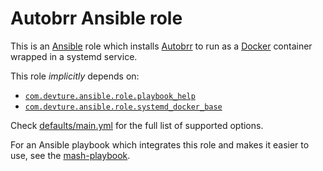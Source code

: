 <!--
SPDX-FileCopyrightText: 2025 spatterlight

SPDX-License-Identifier: AGPL-3.0-or-later
-->

# Autobrr Ansible role

This is an [Ansible](https://www.ansible.com/) role which installs [Autobrr](https://autobrr.com/) to run as a [Docker](https://www.docker.com/) container wrapped in a systemd service.

This role *implicitly* depends on:

- [`com.devture.ansible.role.playbook_help`](https://github.com/devture/com.devture.ansible.role.playbook_help)
- [`com.devture.ansible.role.systemd_docker_base`](https://github.com/devture/com.devture.ansible.role.systemd_docker_base)

Check [defaults/main.yml](defaults/main.yml) for the full list of supported options.

For an Ansible playbook which integrates this role and makes it easier to use, see the [mash-playbook](https://github.com/mother-of-all-self-hosting/mash-playbook).
